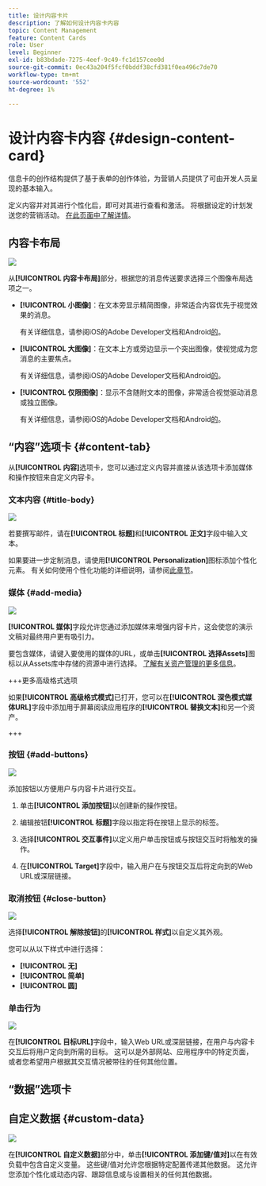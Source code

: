 ```yaml
---
title: 设计内容卡片
description: 了解如何设计内容卡内容
topic: Content Management
feature: Content Cards
role: User
level: Beginner
exl-id: b83bdade-7275-4eef-9c49-fc1d157cee0d
source-git-commit: 0ec43a204f5fcf0bddf38cfd381f0ea496c7de70
workflow-type: tm+mt
source-wordcount: '552'
ht-degree: 1%

---
```


# 设计内容卡内容 {#design-content-card}

信息卡的创作结构提供了基于表单的创作体验，为营销人员提供了可由开发人员呈现的基本输入。

定义内容并对其进行个性化后，即可对其进行查看和激活。 将根据设定的计划发送您的营销活动。 [在此页面中了解详情](../campaigns/review-activate-campaign.md)。

## 内容卡布局

![](assets/content-card-image.png)

从&#x200B;**[!UICONTROL 内容卡布局]**&#x200B;部分，根据您的消息传送要求选择三个图像布局选项之一。

* **[!UICONTROL 小图像]**：在文本旁显示精简图像，非常适合内容优先于视觉效果的消息。

  有关详细信息，请参阅iOS的Adobe Developer文档[](https://developer.adobe.com/client-sdks/edge/adobe-journey-optimizer/content-card-ui/iOS/templates/smallimage-template/)和Android[的](https://developer.adobe.com/client-sdks/edge/adobe-journey-optimizer/content-card-ui/Android/public-classes/state/smallimagecarduistate/)。

* **[!UICONTROL 大图像]**：在文本上方或旁边显示一个突出图像，使视觉成为您消息的主要焦点。

  有关详细信息，请参阅iOS的Adobe Developer文档[](https://developer.adobe.com/client-sdks/edge/adobe-journey-optimizer/content-card-ui/iOS/templates/largeimage-template/)和Android[的](https://developer.adobe.com/client-sdks/edge/adobe-journey-optimizer/content-card-ui/Android/public-classes/state/largeimagecarduistate/)。

* **[!UICONTROL 仅限图像]**：显示不含随附文本的图像，非常适合视觉驱动消息或独立图像。

  有关详细信息，请参阅iOS的Adobe Developer文档[](https://developer.adobe.com/client-sdks/edge/adobe-journey-optimizer/content-card-ui/iOS/templates/imageonly-template/)和Android[的](https://developer.adobe.com/client-sdks/edge/adobe-journey-optimizer/content-card-ui/Android/public-classes/state/imageonlycarduistate/)。

## “内容”选项卡 {#content-tab}

从&#x200B;**[!UICONTROL 内容]**&#x200B;选项卡，您可以通过定义内容并直接从该选项卡添加媒体和操作按钮来自定义内容卡。

### 文本内容 {#title-body}

![](assets/content-card-design-2.png)

若要撰写邮件，请在&#x200B;**[!UICONTROL 标题]**&#x200B;和&#x200B;**[!UICONTROL 正文]**&#x200B;字段中输入文本。

如果要进一步定制消息，请使用&#x200B;**[!UICONTROL Personalization]**&#x200B;图标添加个性化元素。 有关如何使用个性化功能的详细说明，请参阅[此章节](../personalization/personalize.md)。

### 媒体 {#add-media}

![](assets/content-card-design-3.png)

**[!UICONTROL 媒体]**&#x200B;字段允许您通过添加媒体来增强内容卡片，这会使您的演示文稿对最终用户更有吸引力。

要包含媒体，请键入要使用的媒体的URL，或单击&#x200B;**[!UICONTROL 选择Assets]**&#x200B;图标以从Assets库中存储的资源中进行选择。 [了解有关资产管理的更多信息](../integrations/assets.md)。

+++更多高级格式选项

如果&#x200B;**[!UICONTROL 高级格式模式]**&#x200B;已打开，您可以在&#x200B;**[!UICONTROL 深色模式媒体URL]**&#x200B;字段中添加用于屏幕阅读应用程序的&#x200B;**[!UICONTROL 替换文本]**&#x200B;和另一个资产。

+++

### 按钮 {#add-buttons}

![](assets/content-card-design-4.png)

添加按钮以方便用户与内容卡片进行交互。

1. 单击&#x200B;**[!UICONTROL 添加按钮]**&#x200B;以创建新的操作按钮。

1. 编辑按钮&#x200B;**[!UICONTROL 标题]**&#x200B;字段以指定将在按钮上显示的标签。

1. 选择&#x200B;**[!UICONTROL 交互事件]**&#x200B;以定义用户单击按钮或与按钮交互时将触发的操作。

1. 在&#x200B;**[!UICONTROL Target]**&#x200B;字段中，输入用户在与按钮交互后将定向到的Web URL或深层链接。

<!--
+++More options with advanced formatting

If the **[!UICONTROL Advanced formatting mode]** is switched on, you can choose for your **[!UICONTROL Buttons]**:

* the **[!UICONTROL Font]**
* the **[!UICONTROL Pt size]**
* the **[!UICONTROL Font Color]**
* the **[!UICONTROL Alignment]**

+++
-->

### 取消按钮 {#close-button}

![](assets/content-card-design-1.png)

选择&#x200B;**[!UICONTROL 解除按钮]**&#x200B;的&#x200B;**[!UICONTROL 样式]**&#x200B;以自定义其外观。

您可以从以下样式中进行选择：

* **[!UICONTROL 无]**
* **[!UICONTROL 简单]**
* **[!UICONTROL 圆]**



<!--
+++More options with advanced formatting

If the **[!UICONTROL Advanced formatting mode]** is switched on, you can choose for your **[!UICONTROL Header]** and **[!UICONTROL Body]**:

* the **[!UICONTROL Font]**
* the **[!UICONTROL Pt size]**
* the **[!UICONTROL Font Color]**
* the **[!UICONTROL Alignment]**
+++
-->



### 单击行为

![](assets/content-card-design-5.png)

在&#x200B;**[!UICONTROL 目标URL]**&#x200B;字段中，输入Web URL或深层链接，在用户与内容卡交互后将用户定向到所需的目标。 这可以是外部网站、应用程序中的特定页面，或者您希望用户根据其交互情况被带往的任何其他位置。

## “数据”选项卡

## 自定义数据 {#custom-data}

![](assets/content-card-design-6.png)

在&#x200B;**[!UICONTROL 自定义数据]**&#x200B;部分中，单击&#x200B;**[!UICONTROL 添加键/值对]**&#x200B;以在有效负载中包含自定义变量。 这些键/值对允许您根据特定配置传递其他数据。 这允许您添加个性化或动态内容、跟踪信息或与设置相关的任何其他数据。
